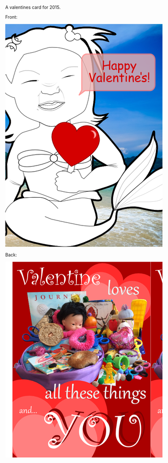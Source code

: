 A valentines card for 2015.

Front:

![front card](https://raw.githubusercontent.com/jamiely/valentines-2015/master/samples/front.png)

Back:

![front card](https://raw.githubusercontent.com/jamiely/valentines-2015/master/samples/back.png)
